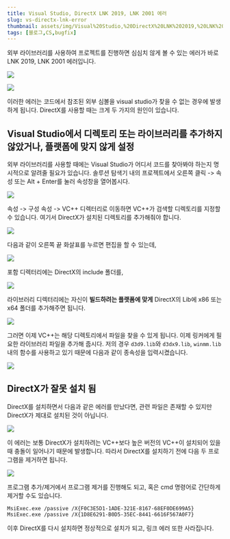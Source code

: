 ```yaml
---
title: Visual Studio, DirectX LNK 2019, LNK 2001 에러
slug: vs-directx-lnk-error
thumbnail: assets/img/Visual%20Studio,%20DirectX%20LNK%202019,%20LNK%202001%20%E1%84%8B%E1%85%A6%E1%84%85%E1%85%A5/ECEA93A0-EE05-487D-B217-29444CB8CA00.png
tags: [블로그,CS,bugfix]
---
```

 

외부 라이브러리를 사용하여 프로젝트를 진행하면 심심치 않게 볼 수 있는 에러가 바로 LNK 2019, LNK 2001 에러입니다.

![](/assets/img/Visual%20Studio,%20DirectX%20LNK%202019,%20LNK%202001%20%E1%84%8B%E1%85%A6%E1%84%85%E1%85%A5/9C1C6D63-DF12-46D4-8939-CAA7D0888BF1.png)

![](/assets/img/Visual%20Studio,%20DirectX%20LNK%202019,%20LNK%202001%20%E1%84%8B%E1%85%A6%E1%84%85%E1%85%A5/27B8E4FD-14B0-4051-AF95-B2F60B72609A.png)

이러한 에러는 코드에서 참조된 외부 심볼을 visual studio가 찾을 수 없는 경우에 발생하게 됩니다. DirectX를 사용할 때는 크게 두 가지의 원인이 있습니다. 

## Visual Studio에서 디렉토리 또는 라이브러리를 추가하지 않았거나, 플랫폼에 맞지 않게 설정
외부 라이브러리를 사용할 때에는 Visual Studio가 어디서 코드를 찾아봐야 하는지 명시적으로 알려줄 필요가 있습니다. 솔루션 탐색기 내의 프로젝트에서 오른쪽 클릭 -> 속성 또는 Alt + Enter를 눌러 속성창을 열어봅시다.

![](/assets/img/Visual%20Studio,%20DirectX%20LNK%202019,%20LNK%202001%20%E1%84%8B%E1%85%A6%E1%84%85%E1%85%A5/F458A465-B404-49E0-852D-30533654D2D8.png)

속성 -> 구성 속성 -> VC++ 디렉터리로 이동하면 VC++가 검색할 디렉토리를 지정할 수 있습니다. 여기서 DirectX가 설치된 디렉토리를 추가해줘야 합니다. 

![](/assets/img/Visual%20Studio,%20DirectX%20LNK%202019,%20LNK%202001%20%E1%84%8B%E1%85%A6%E1%84%85%E1%85%A5/ECEA93A0-EE05-487D-B217-29444CB8CA00.png)

다음과 같이 오른쪽 끝 화살표를 누르면 편집을 할 수 있는데, 

![](/assets/img/Visual%20Studio,%20DirectX%20LNK%202019,%20LNK%202001%20%E1%84%8B%E1%85%A6%E1%84%85%E1%85%A5/23F04D79-8F5E-43E8-BC63-69CFCB26A847.png)

포함 디렉터리에는 DirectX의 include 폴더를, 

![](/assets/img/Visual%20Studio,%20DirectX%20LNK%202019,%20LNK%202001%20%E1%84%8B%E1%85%A6%E1%84%85%E1%85%A5/5998FA40-2B0F-4210-92D1-C449EA7CB4C2.png)

라이브러리 디렉터리에는 자신이 **빌드하려는 플랫폼에 맞게** DirectX의 Lib에 x86 또는 x64 폴더를 추가해주면 됩니다. 

![](/assets/img/Visual%20Studio,%20DirectX%20LNK%202019,%20LNK%202001%20%E1%84%8B%E1%85%A6%E1%84%85%E1%85%A5/D9B75221-1DCA-4874-80A2-CFB750031CA5.png)

그러면 이제 VC++는 해당 디렉토리에서 파일을 찾을 수 있게 됩니다. 이제 링커에게 필요한 라이브러리 파일을 추가해 줍시다. 저의 경우 `d3d9.lib`와 `d3dx9.lib`, `winmm.lib`내의 함수를 사용하고 있기 때문에 다음과 같이 종속성을 입력시켰습니다.

![](/assets/img/Visual%20Studio,%20DirectX%20LNK%202019,%20LNK%202001%20%E1%84%8B%E1%85%A6%E1%84%85%E1%85%A5/3B1AE98E-1A78-49E2-BBA4-AFC8B1219539.png)


## DirectX가 잘못 설치 됨
DirectX를 설치하면서 다음과 같은 에러를 만났다면, 관련 파일은 존재할 수 있지만 DirectX가 제대로 설치된 것이 아닙니다. 

![](/assets/img/Visual%20Studio,%20DirectX%20LNK%202019,%20LNK%202001%20%E1%84%8B%E1%85%A6%E1%84%85%E1%85%A5/80F3E05B-B4BD-4B9E-AFBB-621FE2343573.png)

이 에러는 보통 DirectX가 설치하려는 VC++보다 높은 버전의 VC++이 설치되어 있을 때 충돌이 일어나기 때문에 발생합니다. 따라서 DirectX를 설치하기 전에 다음 두 프로그램을 제거하면 됩니다.

![](/assets/img/Visual%20Studio,%20DirectX%20LNK%202019,%20LNK%202001%20%E1%84%8B%E1%85%A6%E1%84%85%E1%85%A5/E1452E8C-B2A1-4C14-9911-E0DC86A66B9A.png)

프로그램 추가/제거에서 프로그램 제거를 진행해도 되고, 혹은 cmd 명령어로 간단하게 제거할 수도 있습니다.

```
MsiExec.exe /passive /X{F0C3E5D1-1ADE-321E-8167-68EF0DE699A5}
MsiExec.exe /passive /X{1D8E6291-B0D5-35EC-8441-6616F567A0F7}
```

이후 DirectX를 다시 설치하면 정상적으로 설치가 되고, 링크 에러 또한 사라집니다.